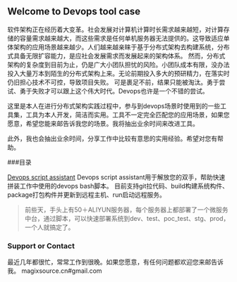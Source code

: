 ## Welcome to Devops tool case

软件架构正在经历着大变革。社会发展对计算机计算时长需求越来越短，对计算存储的容量需求越来越大，而这些需求是任何单机服务器无法提供的。这导致适应单体架构的应用场景越来越少。人们越来越亲睐于基于分布式架构去构建系统，分布式具备无限扩容能力，是应社会发展需求而发展起来的架构体系。
然而，分布式架构的复杂度到目前为止，仍是广大小团队担忧的风险。小团队成本有限，没办法投入大量万本到陌生的分布式架构上来。无论前期投入多大的预研精力，在落实时仍旧担心技术不可控，导致项目失败。
可是裹足不前，结果只能被淘汰。勇于尝试、勇于失败才可以跟上这个伟大时代。Devops也许是一个不错的尝试。

这里是本人在进行分布式架构实践过程中，参与到devops场景时使用到的一些工具集，工具为本人开发，简洁而实用。工具不一定完全匹配您的应用场景，如果您愿意，希望您能来邮告诉我您的场景。我将抽出业余时间来改进工具。

此外，我也会抽出业余时间，分享工作中比较有意思的实用经验。希望对您有帮助。

###目录

[Devops script assistant](deveop-script-assistant.html) Devops script assistant用于解放您的双手，帮助快速拼装工作中使用的devops bash脚本。
目前支持git拉代码、build构建系统构件、package打包构件并更新到远程主机、run启动远程服务。
>前些天，手头上有50＋ALIYUN服务器，每个服务器上都部署了一个微服务中台，通过脚本，可以快速部署系统到dev、test、poc_test、stg、prod，一个人就搞定了。

### Support or Contact

最近几年都很忙，常常工作到很晚。如果您愿意，有任何问题都欢迎您来邮告诉我。
magixsource.cn#gmail.com